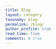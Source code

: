 ```yaml
---
title: Blog
layout: category
taxonomy: blog
permalink: /blog/
author_profile: true
read_time: true
comments: # true
---
```

